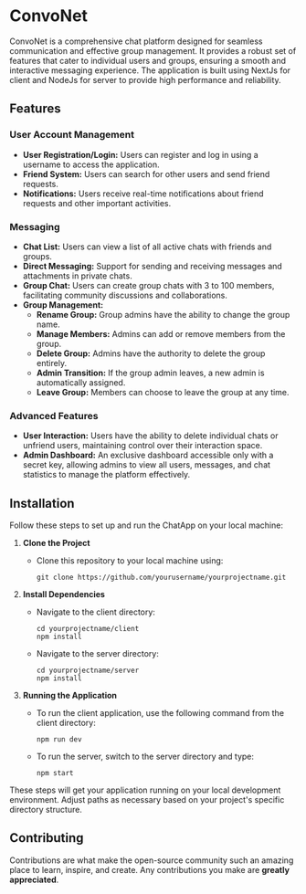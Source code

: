 # ConvoNet

ConvoNet is a comprehensive chat platform designed for seamless communication and effective group management. It provides a robust set of features that cater to individual users and groups, ensuring a smooth and interactive messaging experience. The application is built using NextJs for client and NodeJs for server to provide high performance and reliability.

## Features

### User Account Management
- **User Registration/Login:** Users can register and log in using a username to access the application.
- **Friend System:** Users can search for other users and send friend requests.
- **Notifications:** Users receive real-time notifications about friend requests and other important activities.

### Messaging
- **Chat List:** Users can view a list of all active chats with friends and groups.
- **Direct Messaging:** Support for sending and receiving messages and attachments in private chats.
- **Group Chat:** Users can create group chats with 3 to 100 members, facilitating community discussions and collaborations.
- **Group Management:**
  - **Rename Group:** Group admins have the ability to change the group name.
  - **Manage Members:** Admins can add or remove members from the group.
  - **Delete Group:** Admins have the authority to delete the group entirely.
  - **Admin Transition:** If the group admin leaves, a new admin is automatically assigned.
  - **Leave Group:** Members can choose to leave the group at any time.

### Advanced Features
- **User Interaction:** Users have the ability to delete individual chats or unfriend users, maintaining control over their interaction space.
- **Admin Dashboard:** An exclusive dashboard accessible only with a secret key, allowing admins to view all users, messages, and chat statistics to manage the platform effectively.

## Installation

Follow these steps to set up and run the ChatApp on your local machine:

1. **Clone the Project**
   - Clone this repository to your local machine using:
     ```
     git clone https://github.com/yourusername/yourprojectname.git
     ```

2. **Install Dependencies**
   - Navigate to the client directory:
     ```
     cd yourprojectname/client
     npm install
     ```
   - Navigate to the server directory:
     ```
     cd yourprojectname/server
     npm install
     ```

3. **Running the Application**
   - To run the client application, use the following command from the client directory:
     ```
     npm run dev
     ```
   - To run the server, switch to the server directory and type:
     ```
     npm start
     ```

These steps will get your application running on your local development environment. Adjust paths as necessary based on your project's specific directory structure.
## Contributing

Contributions are what make the open-source community such an amazing place to learn, inspire, and create. Any contributions you make are **greatly appreciated**.
